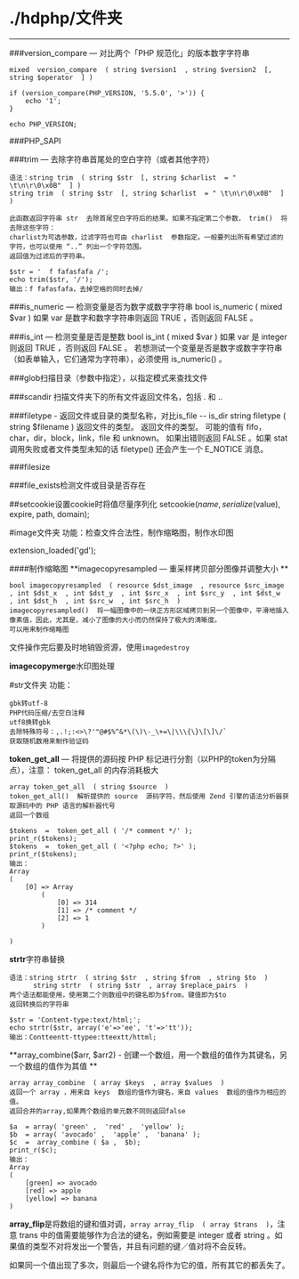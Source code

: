 # ./hdphp/文件夹

----------

###version_compare — 对比两个「PHP 规范化」的版本数字字符串

	mixed  version_compare  ( string $version1  , string $version2  [, string $operator  ] )
	
	if (version_compare(PHP_VERSION, '5.5.0', '>')) {
		echo '1';
	}

	echo PHP_VERSION;

###PHP_SAPI

###trim — 去除字符串首尾处的空白字符（或者其他字符） 

	语法：string trim  ( string $str  [, string $charlist  = " \t\n\r\0\x0B"  ] )
	string trim  ( string $str  [, string $charlist  = " \t\n\r\0\x0B"  ] )

	此函数返回字符串 str  去除首尾空白字符后的结果。如果不指定第二个参数， trim()  将去除这些字符：
	charlist为可选参数，过滤字符也可由 charlist  参数指定。一般要列出所有希望过滤的字符，也可以使用 “..” 列出一个字符范围。 
	返回值为过滤后的字符串。 

	$str = '  f fafasfafa /';
	echo trim($str, '/');
	输出：f fafasfafa，去掉空格的同时去掉/

###is_numeric — 检测变量是否为数字或数字字符串 
	bool is_numeric  ( mixed  $var  )
	如果 var  是数字和数字字符串则返回 TRUE ，否则返回 FALSE 。 


###is_int — 检测变量是否是整数 
	bool is_int  ( mixed  $var  )
	如果 var  是 integer  则返回 TRUE ，否则返回 FALSE 。 
	若想测试一个变量是否是数字或数字字符串（如表单输入，它们通常为字符串），必须使用 is_numeric() 。

###glob扫描目录（参数中指定），以指定模式来查找文件

###scandir 扫描文件夹下的所有文件返回文件名，包括 .  和  ..

###filetype - 返回文件或目录的类型名称，对比is_file  --  is_dir
	string filetype  ( string $filename  )
	返回文件的类型。 
	返回文件的类型。 可能的值有 fifo，char，dir，block，link，file 和 unknown。 
	如果出错则返回 FALSE 。如果 stat 调用失败或者文件类型未知的话 filetype()  还会产生一个 E_NOTICE  消息。 

###filesize
 
###file_exists检测文件或目录是否存在


##setcookie设置cookie时将值尽量序列化
	setcookie($name, serialize($value), expire, path, domain);


#image文件夹
功能：检查文件合法性，制作缩略图，制作水印图

extension_loaded('gd');

####制作缩略图
**imagecopyresampled — 重采样拷贝部分图像并调整大小 **

	bool imagecopyresampled  ( resource $dst_image  , resource $src_image  , int $dst_x  , int $dst_y  , int $src_x  , int $src_y  , int $dst_w  , int $dst_h  , int $src_w  , int $src_h  )
	imagecopyresampled()  将一幅图像中的一块正方形区域拷贝到另一个图像中，平滑地插入像素值，因此，尤其是，减小了图像的大小而仍然保持了极大的清晰度。 
	可以用来制作缩略图

文件操作完后要及时地销毁资源，使用`imagedestroy`

**imagecopymerge**水印图处理

#str文件夹
功能：

	gbk转utf-8
	PHP代码压缩/去空白注释
	utf8换转gbk
	去除特殊符号：,.!;:<>\?'"@#$%^&*\(\)\-_\+=\|\\\{\}\[\]\/`
	获取随机数用来制作验证码
	
**token_get_all** — 将提供的源码按 PHP 标记进行分割（以PHP的token为分隔点），注意： token_get_all 的内存消耗极大

	array token_get_all  ( string $source  )
	token_get_all()  解析提供的 source  源码字符，然后使用 Zend 引擎的语法分析器获取源码中的 PHP 语言的解析器代号
	返回一个数组

	$tokens  =  token_get_all ( '/* comment */' );  
	print_r($tokens);
	$tokens  =  token_get_all ( '<?php echo; ?>' );  
	print_r($tokens);
	输出：	
	Array
	(
	    [0] => Array
	        (
	            [0] => 314
	            [1] => /* comment */
	            [2] => 1
	        )
	
	)

**strtr**字符串替换

	语法：string strtr  ( string $str  , string $from  , string $to  )
		  string strtr  ( string $str  , array $replace_pairs  )
	两个语法都能使用，使用第二个则数组中的键名即为$from，键值即为$to
	返回转换后的字符串

	$str = 'Content-type:text/html;';
	echo strtr($str, array('e'=>'ee', 't'=>'tt'));
	输出：Contteentt-ttypee:tteextt/httml;

**array_combine($arr, $arr2) - 创建一个数组，用一个数组的值作为其键名，另一个数组的值作为其值 **

	array array_combine  ( array $keys  , array $values  )
	返回一个 array ，用来自 keys  数组的值作为键名，来自 values  数组的值作为相应的值。 
	返回合并的array,如果两个数组的单元数不同则返回false

	$a  = array( 'green' ,  'red' ,  'yellow' );
	$b  = array( 'avocado' ,  'apple' ,  'banana' );
	$c  =  array_combine ( $a ,  $b);
	print_r($c);
	输出：	
	Array
	(
	    [green] => avocado
	    [red] => apple
	    [yellow] => banana
	)

**array_flip**是将数组的键和值对调，`array array_flip  ( array $trans  )`，注意 trans  中的值需要能够作为合法的键名，例如需要是 integer  或者 string 。如果值的类型不对将发出一个警告，并且有问题的键／值对将不会反转。

如果同一个值出现了多次，则最后一个键名将作为它的值，所有其它的都丢失了。 
	














